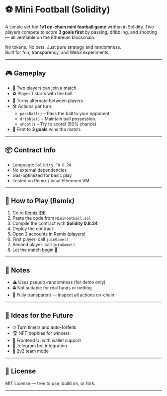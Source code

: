 # ⚽ Mini Football (Solidity)      
        
A simple yet fun **1v1 on-chain mini football game** written in Solidity. Two players compete to score **3 goals first** by passing, dribbling, and shooting — all verifiable on the Ethereum blockchain.  
        
No tokens. No bets. Just pure strategy and randomness.         
Built for fun, transparency, and Web3 experiments.       
      
---  
       
## 🎮 Gameplay    
   
- 🧍 Two players can join a match.     
- ⚽ Player 1 starts with the ball.       
- 🔁 Turns alternate between players.       
- 🛠️ Actions per turn:     
  - `passBall()` – Pass the ball to your opponent.
  - `dribble()` – Maintain ball possession.     
  - `shoot()` – Try to score! (50% chance)    
- 🎯 First to **3 goals** wins the match.   
    
---   

## 📦 Contract Info    

- Language: `Solidity ^0.8.24` 
- No external dependencies 
- Gas-optimized for basic play  
- Tested on Remix / local Ethereum VM 

---

## 🧪 How to Play (Remix)

1. Go to [Remix IDE](https://remix.ethereum.org/)
2. Paste the code from `MiniFootball.sol`
3. Compile the contract with **Solidity 0.8.24**
4. Deploy the contract
5. Open 2 accounts in Remix (players)
6. First player: call `joinGame()`
7. Second player: call `joinGame()`
8. Let the match begin 🎉

---

## 🔐 Notes

- ⚠️ Uses pseudo-randomness (for demo only)
- ⛔ Not suitable for real funds or betting
- 🧪 Fully transparent — inspect all actions on-chain

---

## 🚀 Ideas for the Future

- ⏱ Turn timers and auto-forfeits
- 🏆 NFT trophies for winners
- 🎨 Frontend UI with wallet support
- 🤖 Telegram bot integration
- 🤝 2v2 team mode

---

## 📄 License

MIT License — free to use, build on, or fork.

---

